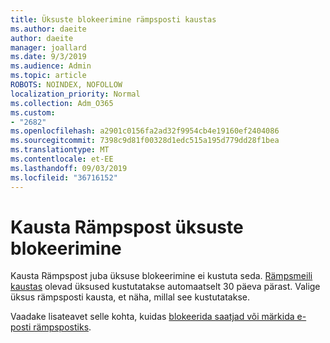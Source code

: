 ```yaml
---
title: Üksuste blokeerimine rämpsposti kaustas
ms.author: daeite
author: daeite
manager: joallard
ms.date: 9/3/2019
ms.audience: Admin
ms.topic: article
ROBOTS: NOINDEX, NOFOLLOW
localization_priority: Normal
ms.collection: Adm_O365
ms.custom:
- "2682"
ms.openlocfilehash: a2901c0156fa2ad32f9954cb4e19160ef2404086
ms.sourcegitcommit: 7398c9d81f00328d1edc515a195d779dd28f1bea
ms.translationtype: MT
ms.contentlocale: et-EE
ms.lasthandoff: 09/03/2019
ms.locfileid: "36716152"
---
```

# <a name="blocking-items-in-your-junk-email-folder"></a>Kausta Rämpspost üksuste blokeerimine

Kausta Rämpspost juba üksuse blokeerimine ei kustuta seda. [Rämpsmeili kaustas](https://outlook.live.com/mail/junkemail) olevad üksused kustutatakse automaatselt 30 päeva pärast. Valige üksus rämpsposti kausta, et näha, millal see kustutatakse.

Vaadake lisateavet selle kohta, kuidas [blokeerida saatjad või märkida e-posti rämpspostiks](https://support.office.com/article/a3ece97b-82f8-4a5e-9ac3-e92fa6427ae4).